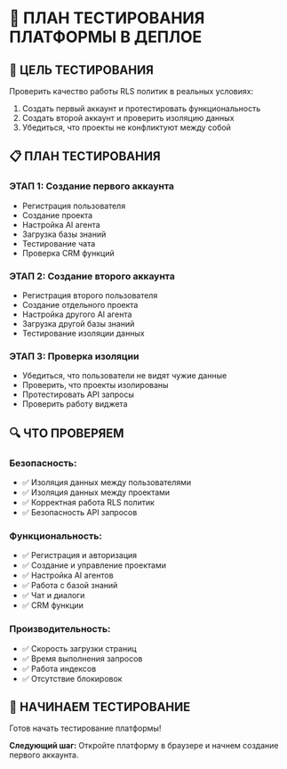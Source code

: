# 🧪 ПЛАН ТЕСТИРОВАНИЯ ПЛАТФОРМЫ В ДЕПЛОЕ

## 🎯 **ЦЕЛЬ ТЕСТИРОВАНИЯ**
Проверить качество работы RLS политик в реальных условиях:
1. Создать первый аккаунт и протестировать функциональность
2. Создать второй аккаунт и проверить изоляцию данных
3. Убедиться, что проекты не конфликтуют между собой

## 📋 **ПЛАН ТЕСТИРОВАНИЯ**

### **ЭТАП 1: Создание первого аккаунта**
- Регистрация пользователя
- Создание проекта
- Настройка AI агента
- Загрузка базы знаний
- Тестирование чата
- Проверка CRM функций

### **ЭТАП 2: Создание второго аккаунта**
- Регистрация второго пользователя
- Создание отдельного проекта
- Настройка другого AI агента
- Загрузка другой базы знаний
- Тестирование изоляции данных

### **ЭТАП 3: Проверка изоляции**
- Убедиться, что пользователи не видят чужие данные
- Проверить, что проекты изолированы
- Протестировать API запросы
- Проверить работу виджета

## 🔍 **ЧТО ПРОВЕРЯЕМ**

### **Безопасность:**
- ✅ Изоляция данных между пользователями
- ✅ Изоляция данных между проектами
- ✅ Корректная работа RLS политик
- ✅ Безопасность API запросов

### **Функциональность:**
- ✅ Регистрация и авторизация
- ✅ Создание и управление проектами
- ✅ Настройка AI агентов
- ✅ Работа с базой знаний
- ✅ Чат и диалоги
- ✅ CRM функции

### **Производительность:**
- ✅ Скорость загрузки страниц
- ✅ Время выполнения запросов
- ✅ Работа индексов
- ✅ Отсутствие блокировок

## 🚀 **НАЧИНАЕМ ТЕСТИРОВАНИЕ**

Готов начать тестирование платформы! 

**Следующий шаг:** Откройте платформу в браузере и начнем создание первого аккаунта.
